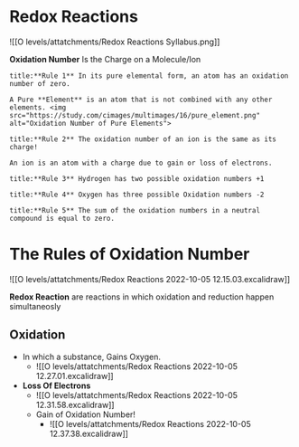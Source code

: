 # Redox Reactions
![[O levels/attatchments/Redox Reactions Syllabus.png]]

**Oxidation Number** Is the Charge on a Molecule/Ion

```ad-note
title:**Rule 1** In its pure elemental form, an atom has an oxidation number of zero.

A Pure **Element** is an atom that is not combined with any other elements. <img src="https://study.com/cimages/multimages/16/pure_element.png" alt="Oxidation Number of Pure Elements">
```

```ad-note
title:**Rule 2** The oxidation number of an ion is the same as its charge!

An ion is an atom with a charge due to gain or loss of electrons.
```

```ad-note
title:**Rule 3** Hydrogen has two possible oxidation numbers +1
```

```ad-note
title:**Rule 4** Oxygen has three possible Oxidation numbers -2

```

```ad-note
title:**Rule 5** The sum of the oxidation numbers in a neutral compound is equal to zero.

```

# The Rules of Oxidation Number
![[O levels/attatchments/Redox Reactions 2022-10-05 12.15.03.excalidraw]]

**Redox Reaction** are reactions in which oxidation and reduction happen 
simultaneosly 

## Oxidation
- In which a substance, Gains Oxygen.
	- ![[O levels/attatchments/Redox Reactions 2022-10-05 12.27.01.excalidraw]]
- **Loss Of Electrons**
	- ![[O levels/attatchments/Redox Reactions 2022-10-05 12.31.58.excalidraw]]
	- Gain of Oxidation Number!
		- ![[O levels/attatchments/Redox Reactions 2022-10-05 12.37.38.excalidraw]]